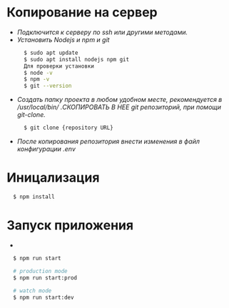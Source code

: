 # Копирование на сервер
  - *Подключится к серверу по ssh или другими методами.*
  - *Установить Nodejs и npm и git*
    ```bash
      $ sudo apt update
      $ sudo apt install nodejs npm git
      Для проверки установки
      $ node -v
      $ npm -v
      $ git --version
    ```
  - *Создать папку проекта в любом удобном месте, рекомендуется в /usr/local/bin/ .СКОПИРОВАТЬ В НЕЕ git репозиторий, при помощи git-clone.*
    ``` bash
      $ git clone {repository URL}
    ```
  - *После копирования репозитория внести изменения в файл конфигурации .env*

# Иницализация
  ```bash
    $ npm install
  ```

# Запуск приложения
  - 
  ```bash
    $ npm run start

    # production mode
    $ npm run start:prod
    
    # watch mode
    $ npm run start:dev
  ```
